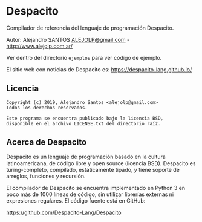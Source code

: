 
# Despacito

Compilador de referencia del lenguaje de programación Despacito.

Autor: Alejandro SANTOS ALEJOLP@gmail.com - http://www.alejolp.com.ar/ 

Ver dentro del directorio `ejemplos` para ver código de ejemplo.

El sitio web con noticias de Despacito es: https://despacito-lang.github.io/

## Licencia

    Copyright (c) 2019, Alejandro Santos <alejolp@gmail.com>
    Todos los derechos reservados.
     
    Este programa se encuentra publicado bajo la licencia BSD,
    disponible en el archivo LICENSE.txt del directorio raíz.

## Acerca de Despacito

Despacito es un lenguaje de programación basado en la cultura latinoamericana, de código libre y open source (licencia BSD). Despacito es turing-completo, compilado, estáticamente tipado, y tiene soporte de arreglos, funciones y recursión.

El compilador de Despacito se encuentra implementado en Python 3 en poco más de 1000 líneas de código, sin utilizar librerías externas ni expresiones regulares. El código fuente está en GitHub:

https://github.com/Despacito-Lang/Despacito

